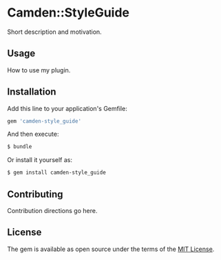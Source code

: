 # Camden::StyleGuide
Short description and motivation.

## Usage
How to use my plugin.

## Installation
Add this line to your application's Gemfile:

```ruby
gem 'camden-style_guide'
```

And then execute:
```bash
$ bundle
```

Or install it yourself as:
```bash
$ gem install camden-style_guide
```

## Contributing
Contribution directions go here.

## License
The gem is available as open source under the terms of the [MIT License](https://opensource.org/licenses/MIT).
